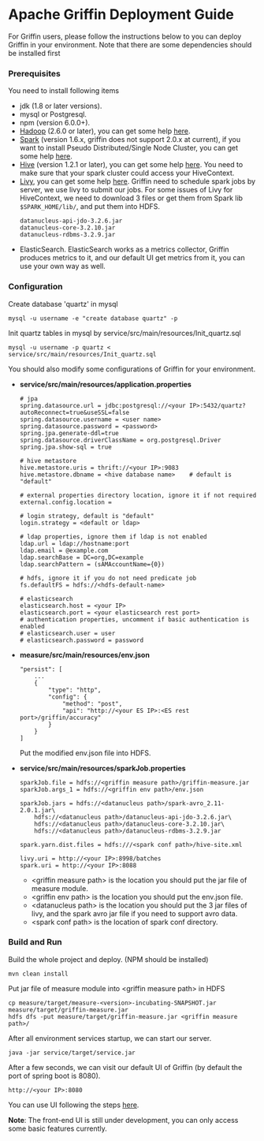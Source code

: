 <!--
Licensed to the Apache Software Foundation (ASF) under one
or more contributor license agreements.  See the NOTICE file
distributed with this work for additional information
regarding copyright ownership.  The ASF licenses this file
to you under the Apache License, Version 2.0 (the
"License"); you may not use this file except in compliance
with the License.  You may obtain a copy of the License at

  http://www.apache.org/licenses/LICENSE-2.0

Unless required by applicable law or agreed to in writing,
software distributed under the License is distributed on an
"AS IS" BASIS, WITHOUT WARRANTIES OR CONDITIONS OF ANY
KIND, either express or implied.  See the License for the
specific language governing permissions and limitations
under the License.
-->

# Apache Griffin Deployment Guide
For Griffin users, please follow the instructions below to you can deploy Griffin in your environment. Note that there are some dependencies should be installed first

### Prerequisites
You need to install following items
- jdk (1.8 or later versions).
- mysql or Postgresql.
- npm (version 6.0.0+).
- [Hadoop](http://apache.claz.org/hadoop/common/hadoop-2.6.0/hadoop-2.6.0.tar.gz) (2.6.0 or later), you can get some help [here](https://hadoop.apache.org/docs/r2.7.2/hadoop-project-dist/hadoop-common/SingleCluster.html).
-  [Spark](http://spark.apache.org/downloads.html) (version 1.6.x, griffin does not support 2.0.x at current), if you want to install Pseudo Distributed/Single Node Cluster, you can get some help [here](http://why-not-learn-something.blogspot.com/2015/06/spark-installation-pseudo.html).
- [Hive](http://apache.claz.org/hive/hive-1.2.1/apache-hive-1.2.1-bin.tar.gz) (version 1.2.1 or later), you can get some help [here](https://cwiki.apache.org/confluence/display/Hive/GettingStarted#GettingStarted-RunningHive).
    You need to make sure that your spark cluster could access your HiveContext.
- [Livy](http://archive.cloudera.com/beta/livy/livy-server-0.3.0.zip), you can get some help [here](http://livy.io/quickstart.html).
    Griffin need to schedule spark jobs by server, we use livy to submit our jobs.
    For some issues of Livy for HiveContext, we need to download 3 files or get them from Spark lib `$SPARK_HOME/lib/`, and put them into HDFS.
    ```
    datanucleus-api-jdo-3.2.6.jar
    datanucleus-core-3.2.10.jar
    datanucleus-rdbms-3.2.9.jar
    ```
- ElasticSearch.
	ElasticSearch works as a metrics collector, Griffin produces metrics to it, and our default UI get metrics from it, you can use your own way as well.

### Configuration

Create database 'quartz' in mysql
```
mysql -u username -e "create database quartz" -p
```
Init quartz tables in mysql by service/src/main/resources/Init_quartz.sql
```
mysql -u username -p quartz < service/src/main/resources/Init_quartz.sql
```


You should also modify some configurations of Griffin for your environment.

- <b>service/src/main/resources/application.properties</b>

    ```
    # jpa
    spring.datasource.url = jdbc:postgresql://<your IP>:5432/quartz?autoReconnect=true&useSSL=false
    spring.datasource.username = <user name>
    spring.datasource.password = <password>
    spring.jpa.generate-ddl=true
    spring.datasource.driverClassName = org.postgresql.Driver
    spring.jpa.show-sql = true

    # hive metastore
    hive.metastore.uris = thrift://<your IP>:9083
    hive.metastore.dbname = <hive database name>    # default is "default"

    # external properties directory location, ignore it if not required
    external.config.location =

	# login strategy, default is "default"
	login.strategy = <default or ldap>

	# ldap properties, ignore them if ldap is not enabled
	ldap.url = ldap://hostname:port
	ldap.email = @example.com
	ldap.searchBase = DC=org,DC=example
	ldap.searchPattern = (sAMAccountName={0})

	# hdfs, ignore it if you do not need predicate job
	fs.defaultFS = hdfs://<hdfs-default-name>

	# elasticsearch
	elasticsearch.host = <your IP>
	elasticsearch.port = <your elasticsearch rest port>
	# authentication properties, uncomment if basic authentication is enabled
	# elasticsearch.user = user
	# elasticsearch.password = password
    ```

- <b>measure/src/main/resources/env.json</b>
	```
	"persist": [
	    ...
	    {
			"type": "http",
			"config": {
		        "method": "post",
		        "api": "http://<your ES IP>:<ES rest port>/griffin/accuracy"
			}
		}
	]
	```
	Put the modified env.json file into HDFS.

- <b>service/src/main/resources/sparkJob.properties</b>
    ```
    sparkJob.file = hdfs://<griffin measure path>/griffin-measure.jar
    sparkJob.args_1 = hdfs://<griffin env path>/env.json

    sparkJob.jars = hdfs://<datanucleus path>/spark-avro_2.11-2.0.1.jar\
	    hdfs://<datanucleus path>/datanucleus-api-jdo-3.2.6.jar\
	    hdfs://<datanucleus path>/datanucleus-core-3.2.10.jar\
	    hdfs://<datanucleus path>/datanucleus-rdbms-3.2.9.jar

	spark.yarn.dist.files = hdfs:///<spark conf path>/hive-site.xml

    livy.uri = http://<your IP>:8998/batches
    spark.uri = http://<your IP>:8088
    ```
    - \<griffin measure path> is the location you should put the jar file of measure module.
    - \<griffin env path> is the location you should put the env.json file.
    - \<datanucleus path> is the location you should put the 3 jar files of livy, and the spark avro jar file if you need to support avro data.
    - \<spark conf path> is the location of spark conf directory.

### Build and Run

Build the whole project and deploy. (NPM should be installed)

  ```
  mvn clean install
  ```

Put jar file of measure module into \<griffin measure path> in HDFS

```
cp measure/target/measure-<version>-incubating-SNAPSHOT.jar measure/target/griffin-measure.jar
hdfs dfs -put measure/target/griffin-measure.jar <griffin measure path>/
  ```

After all environment services startup, we can start our server.

  ```
  java -jar service/target/service.jar
  ```

After a few seconds, we can visit our default UI of Griffin (by default the port of spring boot is 8080).

  ```
  http://<your IP>:8080
  ```

You can use UI following the steps  [here](../ui/user-guide.md).

**Note**: The front-end UI is still under development, you can only access some basic features currently.

